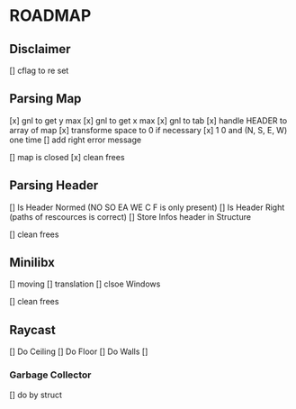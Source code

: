 # ROADMAP

## Disclaimer
[] cflag to re set

## Parsing Map
[x] gnl to get y max
[x] gnl to get x max
[x] gnl to tab
[x] handle HEADER to array of map
[x] transforme space to 0 if necessary
[x] 1 0 and (N, S, E, W) one time
[] add right error message

[] map is closed
[x] clean frees

## Parsing Header
[] Is Header Normed (NO SO EA WE C F is only present)
[] Is Header Right (paths of rescources is correct)
[] Store Infos header in Structure

[] clean frees

## Minilibx
[] moving
[] translation
[] clsoe Windows

[] clean frees

## Raycast
[] Do Ceiling
[] Do Floor
[] Do Walls
[]



### Garbage Collector
[] do by struct




